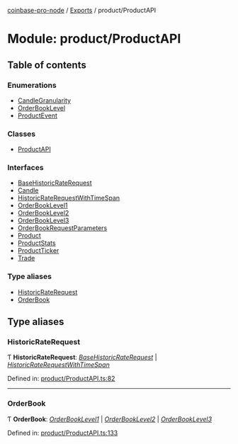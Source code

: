 [coinbase-pro-node](../README.md) / [Exports](../modules.md) / product/ProductAPI

# Module: product/ProductAPI

## Table of contents

### Enumerations

- [CandleGranularity](../enums/product/productapi.candlegranularity.md)
- [OrderBookLevel](../enums/product/productapi.orderbooklevel.md)
- [ProductEvent](../enums/product/productapi.productevent.md)

### Classes

- [ProductAPI](../classes/product/productapi.productapi.md)

### Interfaces

- [BaseHistoricRateRequest](../interfaces/product/productapi.basehistoricraterequest.md)
- [Candle](../interfaces/product/productapi.candle.md)
- [HistoricRateRequestWithTimeSpan](../interfaces/product/productapi.historicraterequestwithtimespan.md)
- [OrderBookLevel1](../interfaces/product/productapi.orderbooklevel1.md)
- [OrderBookLevel2](../interfaces/product/productapi.orderbooklevel2.md)
- [OrderBookLevel3](../interfaces/product/productapi.orderbooklevel3.md)
- [OrderBookRequestParameters](../interfaces/product/productapi.orderbookrequestparameters.md)
- [Product](../interfaces/product/productapi.product.md)
- [ProductStats](../interfaces/product/productapi.productstats.md)
- [ProductTicker](../interfaces/product/productapi.productticker.md)
- [Trade](../interfaces/product/productapi.trade.md)

### Type aliases

- [HistoricRateRequest](product_productapi.md#historicraterequest)
- [OrderBook](product_productapi.md#orderbook)

## Type aliases

### HistoricRateRequest

Ƭ **HistoricRateRequest**: [_BaseHistoricRateRequest_](../interfaces/product/productapi.basehistoricraterequest.md) \| [_HistoricRateRequestWithTimeSpan_](../interfaces/product/productapi.historicraterequestwithtimespan.md)

Defined in: [product/ProductAPI.ts:82](https://github.com/bennycode/coinbase-pro-node/blob/aa07e6d/src/product/ProductAPI.ts#L82)

---

### OrderBook

Ƭ **OrderBook**: [_OrderBookLevel1_](../interfaces/product/productapi.orderbooklevel1.md) \| [_OrderBookLevel2_](../interfaces/product/productapi.orderbooklevel2.md) \| [_OrderBookLevel3_](../interfaces/product/productapi.orderbooklevel3.md)

Defined in: [product/ProductAPI.ts:133](https://github.com/bennycode/coinbase-pro-node/blob/aa07e6d/src/product/ProductAPI.ts#L133)
